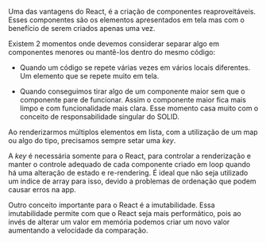 
Uma das vantagens do React, é a criação de componentes reaproveitáveis. Esses componentes são os elementos apresentados em tela mas com o benefício de serem criados apenas uma vez.

Existem 2 momentos onde devemos considerar separar algo em componentes menores ou mantê-los dentro do mesmo código:

- Quando um código se repete várias vezes em vários locais diferentes. Um elemento que se repete muito em tela.

- Quando conseguimos tirar algo de um componente maior sem que o componente pare de funcionar. Assim o componente maior fica mais limpo e com funcionalidade mais clara. Esse momento casa muito com o conceito de responsabilidade singular do SOLID.

Ao renderizarmos múltiplos elementos em lista, com a utilização de um map ou algo do tipo, precisamos sempre setar uma *key*.

A *key* é necessária somente para o React, para controlar a renderização e manter o controle adequado de cada componente criado em loop quando há uma alteração de estado e re-rendering. É ideal que não seja utilizado um indice de array para isso, devido a problemas de ordenação que podem causar erros na app. 

Outro conceito importante para o React é a imutabilidade. Essa imutabilidade permite com que o React seja mais performático, pois ao invés de alterar um valor em memória podemos criar um novo valor aumentando a velocidade da comparação.